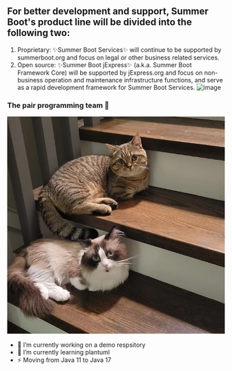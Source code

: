 ## For better  development and support, Summer Boot's product line will be divided into the following two:
1. Proprietary: ✨Summer Boot Services✨ will continue to be supported by summerboot.org and focus on legal or other business related services.
2. Open source: ✨Summer Boot jExpress✨ (a.k.a. Summer Boot Framework Core) will be supported by jExpress.org and focus on non-business operation and maintenance infrastructure functions, and serve as a rapid development framework for Summer Boot Services.
![image](https://github.com/SummerBootFramework/jExpress/blob/main/SummerBootOverview.png)

### The pair programming team 👋
![image](wangcaifugui.jpg)

<!--
**SummerBootFramework/SummerBootFramework** is a ✨ _special_ ✨ repository because its `README.md` (this file) appears on your GitHub profile.

Here are some ideas to get you started:

- 🔭 I’m currently working on ...
- 🌱 I’m currently learning ...
- 👯 I’m looking to collaborate on ...
- 🤔 I’m looking for help with ...
- 💬 Ask me about ...
- 📫 How to reach me: ...
- 😄 Pronouns: ...
- ⚡ Fun fact: ...
-->

- 🔭 I’m currently working on a demo respsitory
- 🌱 I’m currently learning plantuml
- ⚡ Moving from Java 11 to Java 17
